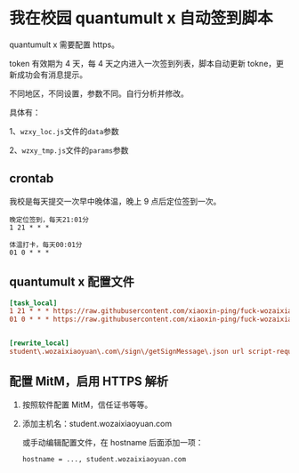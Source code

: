# 我在校园 quantumult x 自动签到脚本

quantumult x 需要配置 https。

token 有效期为 4 天，每 4 天之内进入一次签到列表，脚本自动更新 tokne，更新成功会有消息提示。

不同地区，不同设置，参数不同。自行分析并修改。

具体有：

1、`wzxy_loc.js`文件的`data`参数

2、`wzxy_tmp.js`文件的`params`参数

## crontab

我校是每天提交一次早中晚体温，晚上 9 点后定位签到一次。

```crontab
晚定位签到，每天21:01分
1 21 * * *

体温打卡，每天00:01分
01 0 * * *
```

## quantumult x 配置文件

```ini
[task_local]
1 21 * * * https://raw.githubusercontent.com/xiaoxin-ping/fuck-wozaixiaoyuan/main/wzxy_loc.js, tag=定位签到, enabled=true
01 0 * * * https://raw.githubusercontent.com/xiaoxin-ping/fuck-wozaixiaoyuan/main/wzxy_tmp.js, tag=体温提交, enabled=true


[rewrite_local]
student\.wozaixiaoyuan\.com\/sign\/getSignMessage\.json url script-request-header https://raw.githubusercontent.com/xiaoxin-ping/fuck-wozaixiaoyuan/main/wzxy_token.js
```

## 配置 MitM，启用 HTTPS 解析

1. 按照软件配置 MitM，信任证书等等。

2. 添加主机名：student.wozaixiaoyuan.com

   或手动编辑配置文件，在 hostname 后面添加一项：

   ```
   hostname = ..., student.wozaixiaoyuan.com
   ```
